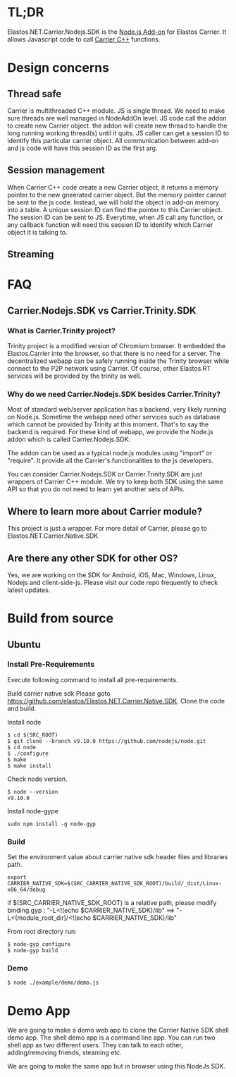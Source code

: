 # TL;DR
Elastos.NET.Carrier.Nodejs.SDK is the [Node.js Add-on](https://nodeaddons.com/) for Elastos Carrier. It allows Javascript code to call [Carrier C++](https://github.com/elastos/Elastos.NET.Carrier.Native.SDK) functions.

# Design concerns
## Thread safe
Carrier is multithreaded C++ module. JS is single thread. We need to make sure threads are well managed in NodeAddOn level. JS code call the addon to create new Carrier object. the addon will create new thread to handle the long running working thread(s) until it quits. JS caller can get a session ID to identify this particular carrier object. All communication between add-on and js code will have this session ID as the first arg.

## Session management
When Carrier C++ code create a new Carrier object, it returns a memory pointer to the new gneerated carrier object. But the memory pointer cannot be sent to the js code. Instead, we will hold the object in add-on memory into a table. A unique session ID can find the pointer to this Carrier object. The session ID can be sent to JS. Everytime, when JS call any function, or any callback function will need this session ID to identify which Carrier object it is talking to.

## Streaming
<!--- To Do -->

# FAQ
## Carrier.Nodejs.SDK vs Carrier.Trinity.SDK
### What is Carrier.Trinity project?
Trinity project is a modified version of Chromium browser. It embedded the Elastos.Carrier into the browser, so that there is no need for a server. The decentralized webapp can be safely running inside the Trinity browser while connect to the P2P network using Carrier. Of course, other Elastos.RT services will be provided by the trinity as well.

### Why do we need Carrier.Nodejs.SDK besides Carrier.Trinity?
Most of standard web/server application has a backend, very likely running on Node.js. Sometime the webapp need other services such as database which cannot be provided by Trinity at this moment. That's to say the backend is required. For these kind of webapp, we provide the Node.js addon which is called Carrier.Nodejs.SDK.

The addon can be used as a typical node.js modules using "import" or "require". It provide all the Carrier's functionalities to the js developers.

You can consider Carrier.Nodejs.SDK or Carrier.Trinity.SDK are just wrappers of Carrier C++ module. We try to keep both SDK using the same API so that you do not need to learn yet another sets of APIs.

## Where to learn more about Carrier module?
This project is just a wrapper. For more detail of Carrier, please go to Elastos.NET.Carrier.Native.SDK

## Are there any other SDK for other OS?
Yes, we are working on the SDK for Android, iOS, Mac, Windows, Linux, Nodejs and client-side-js. Please visit our code repo frequently to check latest updates.

# Build from source

## Ubuntu

### Install Pre-Requirements

Execute following command to install all pre-requirements.

Build carrier native sdk
Please goto https://github.com/elastos/Elastos.NET.Carrier.Native.SDK.
Clone the code and build.


Install node
```shell
$ cd $(SRC_ROOT)
$ git clone --branch v9.10.0 https://github.com/nodejs/node.git
$ cd node
$ ./configure
$ make
$ make install
```

Check node version.
```shell
$ node --version
v9.10.0
```

Install node-gype
```shell
sudo npm install -g node-gyp
```

### Build

Set the environment value about carrier native sdk header files and libraries path.
```shell
export CARRIER_NATIVE_SDK=$(SRC_CARRIER_NATIVE_SDK_ROOT)/build/_dist/Linux-x86_64/debug
```
if $(SRC_CARRIER_NATIVE_SDK_ROOT) is a relative path, please modify binding.gyp :
"-L<!(echo $CARRIER_NATIVE_SDK)/lib" ==> "-L<(module_root_dir)/<!(echo $CARRIER_NATIVE_SDK)/lib"

From root directory run:

```shell
$ node-gyp configure
$ node-gyp build
```

### Demo
```shell
$ node ./example/demo/demo.js
```

# Demo App
We are going to make a demo web app to clone the Carrier Native SDK shell demo app. The shell demo app is a command line app. You can run two shell app as two different users. They can talk to each other, adding/removing friends, steaming etc.

We are going to make the same app but in browser using this NodeJs SDK.


